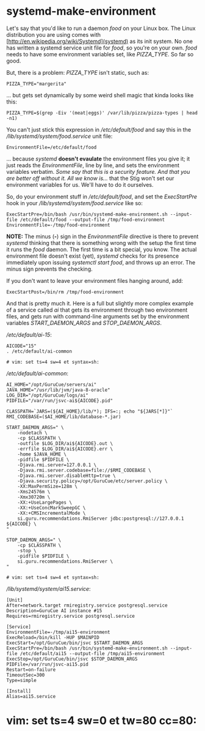 # systemd-make-environment
Let's say that you'd like to run a daemon *food* on your Linux box. The Linux
distribution you are using comes with [http://en.wikipedia.org/wiki/Systemd](systemd) 
as its init system. No one has written a systemd service unit file for *food*,
so you're on your own. *food* needs to have some environment variables set, like
*PIZZA_TYPE*. So far so good.

But, there is a problem: *PIZZA_TYPE* isn't static, such as:
```
PIZZA_TYPE="margerita"
```
... but gets set dynamically by some weird shell magic that kinda looks like this:
```
PIZZA_TYPE=$(grep -Eiv '(meat|eggs)' /var/lib/pizza/pizza-types | head -n1)
```

You can't just stick this expression in */etc/default/food* and say this in the
*/lib/systemd/system/food.service* unit file:
```
EnvironmentFile=/etc/default/food
```
... because *systemd* **doesn't evaulate** the environment files you give it; it
just reads the *EnvironmentFile*, line by line, and sets the environment
variables verbatim. *Some say that this is a security feature. And that you are
better off without it. All we know is...* that the Stig won't set our environment
variables for us. We'll have to do it ourselves.

So, do your environment stuff in */etc/default/food*, and set the *ExecStartPre*
hook in your */lib/systemd/system/food.service* like so:
```
ExecStartPre=/bin/bash /usr/bin/systemd-make-environment.sh --input-file /etc/default/food --output-file /tmp/food-environment
EnvironmentFile=-/tmp/food-environment
```
**NOTE:** The minus (**-**) sign in the *EnvironmentFile* directive is there to
prevent *systemd* thinking that there is something wrong with the setup the
first time it runs the *food* daemon. The first time is a bit special, you know.
The actual environment file doesn't exist (yet), *systemd* checks for its
presence immediately upon issuing *systemctl start food*, and throws up an
error. The minus sign prevents the checking.

If you don't want to leave your environment files hanging around, add:
```
ExecStartPost=/bin/rm /tmp/food-environment
```

And that is pretty much it. Here is a full but slightly more complex example of
a service called *ai* that gets its environment through two environment files,
and gets run with command-line arguments set by the environment variables
*START_DAEMON_ARGS* and *STOP_DAEMON_ARGS*.

*/etc/default/ai-15*:
```
AICODE="15"
. /etc/default/ai-common

# vim: set ts=4 sw=4 et syntax=sh:
```

*/etc/default/ai-common*:
```
AI_HOME="/opt/GuruCue/servers/ai"
JAVA_HOME="/usr/lib/jvm/java-8-oracle"
LOG_DIR="/opt/GuruCue/logs/ai"
PIDFILE="/var/run/jsvc-ai${AICODE}.pid"

CLASSPATH=`JARS=(${AI_HOME}/lib/*); IFS=:; echo "${JARS[*]}"`
RMI_CODEBASE=($AI_HOME/lib/database-*.jar)

START_DAEMON_ARGS=" \
    -nodetach \
    -cp $CLASSPATH \
    -outfile $LOG_DIR/ai${AICODE}.out \
    -errfile $LOG_DIR/ai${AICODE}.err \
    -home $JAVA_HOME \
    -pidfile $PIDFILE \
    -Djava.rmi.server=127.0.0.1 \
    -Djava.rmi.server.codebase=file://$RMI_CODEBASE \
    -Djava.rmi.server.disableHttp=true \
    -Djava.security.policy=/opt/GuruCue/etc/server.policy \
    -XX:MaxPermSize=128m \
    -Xms24576m \
    -Xmx30720m \
    -XX:+UseLargePages \
    -XX:+UseConcMarkSweepGC \
    -XX:+CMSIncrementalMode \
    si.guru.recommendations.RmiServer jdbc:postgresql://127.0.0.1 ${AICODE} \
"

STOP_DAEMON_ARGS=" \
    -cp $CLASSPATH \
    -stop \
    -pidfile $PIDFILE \
    si.guru.recommendations.RmiServer \
"

# vim: set ts=4 sw=4 et syntax=sh:
```

*/lib/systemd/system/ai15.service*:
```
[Unit]
After=network.target rmiregistry.service postgresql.service
Description=GuruCue AI instance #15
Requires=rmiregistry.service postgresql.service

[Service]
EnvironmentFile=-/tmp/ai15-environment
ExecReload=/bin/kill -HUP $MAINPID
ExecStart=/opt/GuruCue/bin/jsvc $START_DAEMON_ARGS
ExecStartPre=/bin/bash /usr/bin/systemd-make-environment.sh --input-file /etc/default/ai15 --output-file /tmp/ai15-environment
ExecStop=/opt/GuruCue/bin/jsvc $STOP_DAEMON_ARGS
PIDFile=/var/run/jsvc-ai15.pid
Restart=on-failure
TimeoutSec=300
Type=simple

[Install]
Alias=ai15.service
```

# vim: set ts=4 sw=0 et tw=80 cc=80:
